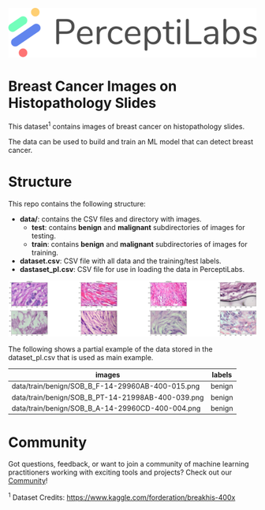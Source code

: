 <p align="center">
  <a href="https://www.perceptilabs.com">
  <img src="./pl_logo.png">
  </a>
</p>

# Breast Cancer Images on Histopathology Slides

This dataset<sup>1</sup> contains images of breast cancer on histopathology slides.

The data can be used to build and train an ML model that can detect breast cancer.

# Structure

This repo contains the following structure:

- **data/**: contains the CSV files and directory with images.
  - **test**: contains **benign** and **malignant** subdirectories of images for testing.
  - **train**: contains **benign** and **malignant** subdirectories of images for training.
- **dataset.csv**: CSV file with all data and the training/test labels.
- **dastaset_pl.csv**: CSV file for use in loading the data in PerceptiLabs.


<p align="center">
  <img src="./sample.png">
</p>

The following shows a partial example of the data stored in the dataset_pl.csv that is used as main example.

| **images** | **labels** |
|------------|--------------|
| data/train/benign/SOB_B_F-14-29960AB-400-015.png |	benign |
| data/train/benign/SOB_B_PT-14-21998AB-400-039.png |	benign |
| data/train/benign/SOB_B_A-14-29960CD-400-004.png |	benign | 


# Community

Got questions, feedback, or want to join a community of machine learning practitioners working with exciting tools and projects? Check out our [Community](https://forum.perceptilabs.com/)!

<sup>1</sup> Dataset Credits: https://www.kaggle.com/forderation/breakhis-400x
